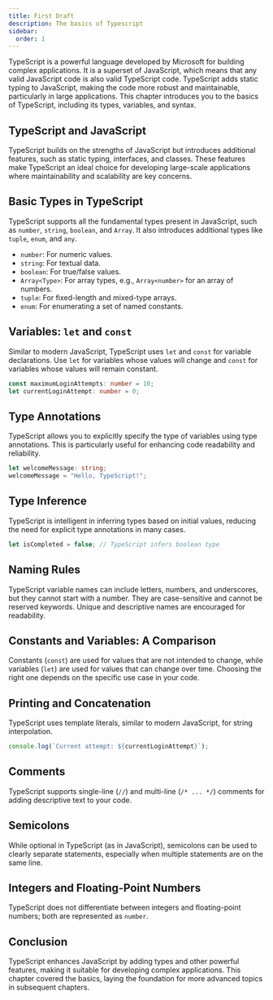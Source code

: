 ```yaml
---
title: First Draft
description: The basics of Typescript
sidebar:
  order: 1
---
```


TypeScript is a powerful language developed by Microsoft for building complex applications. It is a superset of JavaScript, which means that any valid JavaScript code is also valid TypeScript code. TypeScript adds static typing to JavaScript, making the code more robust and maintainable, particularly in large applications. This chapter introduces you to the basics of TypeScript, including its types, variables, and syntax.

## TypeScript and JavaScript

TypeScript builds on the strengths of JavaScript but introduces additional features, such as static typing, interfaces, and classes. These features make TypeScript an ideal choice for developing large-scale applications where maintainability and scalability are key concerns.

## Basic Types in TypeScript

TypeScript supports all the fundamental types present in JavaScript, such as `number`, `string`, `boolean`, and `Array`. It also introduces additional types like `tuple`, `enum`, and `any`.

- `number`: For numeric values.
- `string`: For textual data.
- `boolean`: For true/false values.
- `Array<Type>`: For array types, e.g., `Array<number>` for an array of numbers.
- `tuple`: For fixed-length and mixed-type arrays.
- `enum`: For enumerating a set of named constants.

## Variables: `let` and `const`

Similar to modern JavaScript, TypeScript uses `let` and `const` for variable declarations. Use `let` for variables whose values will change and `const` for variables whose values will remain constant.

```typescript
const maximumLoginAttempts: number = 10;
let currentLoginAttempt: number = 0;
```

## Type Annotations

TypeScript allows you to explicitly specify the type of variables using type annotations. This is particularly useful for enhancing code readability and reliability.

```typescript
let welcomeMessage: string;
welcomeMessage = "Hello, TypeScript!";
```

## Type Inference

TypeScript is intelligent in inferring types based on initial values, reducing the need for explicit type annotations in many cases.

```typescript
let isCompleted = false; // TypeScript infers boolean type
```

## Naming Rules

TypeScript variable names can include letters, numbers, and underscores, but they cannot start with a number. They are case-sensitive and cannot be reserved keywords. Unique and descriptive names are encouraged for readability.

## Constants and Variables: A Comparison

Constants (`const`) are used for values that are not intended to change, while variables (`let`) are used for values that can change over time. Choosing the right one depends on the specific use case in your code.

## Printing and Concatenation

TypeScript uses template literals, similar to modern JavaScript, for string interpolation.

```typescript
console.log(`Current attempt: ${currentLoginAttempt}`);
```

## Comments

TypeScript supports single-line (`//`) and multi-line (`/* ... */`) comments for adding descriptive text to your code.

## Semicolons

While optional in TypeScript (as in JavaScript), semicolons can be used to clearly separate statements, especially when multiple statements are on the same line.

## Integers and Floating-Point Numbers

TypeScript does not differentiate between integers and floating-point numbers; both are represented as `number`.

## Conclusion

TypeScript enhances JavaScript by adding types and other powerful features, making it suitable for developing complex applications. This chapter covered the basics, laying the foundation for more advanced topics in subsequent chapters.
